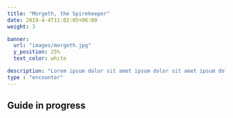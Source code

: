 ```yaml
---
title: "Morgeth, the Spirekeeper"
date: 2019-4-4T11:02:05+06:00
weight: 3

banner:
  url: "images/morgeth.jpg"
  y_position: 25%
  text_color: white

description: "Lorem ipsum dolor sit amet ipsum dolor sit amet ipsum dolor sit amet"
type : "encounter"
---
```


## Guide in progress